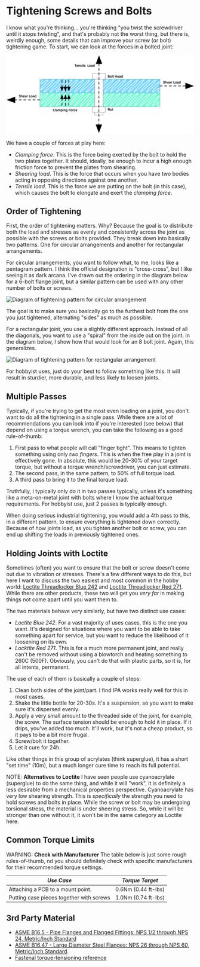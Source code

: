 # Tightening Screws and Bolts

I know what you're thinking... you're thinking "you twist the
screwdriver until it stops twisting", and that's probably not the worst
thing, but there is, weirdly enough, some details that can improve your
screw (or bolt) tightening game. To start, we can look at the forces in
a bolted joint:

![Diagram of forces in a bolted joint](/img/load-forces-diagram.png)

We have a couple of forces at play here:

* _Clamping force_.  This is the force being exerted by the bolt to hold
  the two plates together. It should, ideally, be enough to incur a high
  enough friction force to prevent the plates from shearing.
* _Shearing load_. This is the force that occurs when you have two
  bodies acting in opposing directions against one another.
* _Tensile load_. This is the force we are putting on the bolt (in this
  case), which causes the bolt to elongate and exert the _clamping
  force_. 

## Order of Tightening

First, the order of tightening matters. Why? Because the goal is to
distribute both the load and stresses as evenly and consistently across
the joint as possible with the screws or bolts provided.  They break
down into basically two patterns. One for circular arrangements and
another for rectangular arrangements.

For circular arrangements, you want to follow what, to me, looks like a
pentagram pattern. I think the official designation is "cross-cross",
but I like seeing it as dark arcana. I've drawn out the ordering in the
diagram below for a 6-bolt flange joint, but a similar pattern can be
used with any other number of bolts or screws.

![Diagram of tightening pattern for circular
arrangement](/img/bolt-tightening-pattern-circular.png)

The goal is to make sure you basically go to the furthest bolt from the
one you just tightened, alternating "sides" as much as possible.

For a rectangular joint, you use a slightly different approach. Instead
of all the diagonals, you want to use a "spiral" from the inside out on
the joint. In the diagram below, I show how that would look for an 8
bolt joint. Again, this generalizes.

![Diagram of tightening pattern for rectangular
arrangement](/img/bolt-tightening-pattern-square.png)

For hobbyist uses, just do your best to follow something like this. It
will result in sturdier, more durable, and less likely to loosen joints.


## Multiple Passes

Typically, if you're trying to get the most even loading on a joint, you
don't want to do all the tightening in a single pass. While there are a
lot of recommendations you can look into if you're interested (see
below) that depend on using a torque wrench, you can take the following
as a good rule-of-thumb:

1. First pass to what people will call "finger tight". This means to
   tighten something using only _two fingers_. This is when the free
   play in a joint is effectively gone. In absolute, this would be
   20-30% of your target torque, but without a torque
   wrench/screwdriver, you can just estimate.
2. The second pass, in the same pattern, to 50% of full torque load.
3. A third pass to bring it to the final torque load.

Truthfully, I typically only do it in two passes typically, unless it's
something like a meta-on-metal joint with bolts where I know the actual
torque requirements. For hobbyist use, just 2 passes is typically
enough.

When doing serious industrial tightening, you would add a 4th pass to
this, in a different pattern, to ensure everything is tightened down
correctly. Because of how joints load, as you tighten another bolt or
screw, you can end up shifting the loads in previously tightened ones.

## Holding Joints with Loctite

Sometimes (often) you want to ensure that the bolt or screw doesn't come
out due to vibration or stresses. There's a few different ways to do
this, but here I want to discuss the two easiest and most common in the
hobby world: [Loctite Threadlocker Blue
242](https://www.loctiteproducts.com/en/products/specialty-products/specialty/loctite_threadlockerblue242.html)
and [Loctite Threadlocker Red
271](https://www.loctiteproducts.com/en/products/specialty-products/specialty/loctite_threadlockerred271.html).
While there are other products, these two will get you _very far_ in
making things not come apart until you want them to.

The two materials behave very similarly, but have two distinct use
cases:

* _Loctite Blue 242_. For a vast majority of uses cases, this is the one
  you want. It's designed for situations where you want to be able to
  take something apart for service, but you want to reduce the
  likelihood of it loosening on its own.
* _Locktite Red 271_. This is for a much more permanent joint, and
  really can't be removed without using a blowtorch and heating
  something to 260C (500F). Obviously, you can't do that with plastic
  parts, so it is, for all intents, permanent. 

The use of each of them is basically a couple of steps:

1. Clean both sides of the joint/part. I find IPA works really well for
   this in most cases.
2. Shake the little bottle for 20-30s. It's a suspension, so you want to
   make sure it's dispersed evenly.
3. Apply a very small amount to the threaded side of the joint, for
   example, the screw. The surface tension should be enough to hold it
   in place. If it drips, you've added too much. It'll work, but it's
   not a cheap product, so it pays to be a bit more frugal.
4. Screw/bolt it together.
5. Let it cure for 24h.

Like other things in this group of acrylates (think superglue), it has a
short "set time" (10m), but a much longer cure time to reach its full
potential.

NOTE: **Alternatives to Loctite** I have seen people use cyanoacrylate
(superglue) to do the same thing, and while it will "work", it is
definitely a less desirable from a mechanical properties perspective.
Cyanoacrylate has very low shearing strength. This is _specifically_ the
strength you need to hold screws and bolts in place. While the screw or
bolt may be undergoing torsional stress, the material is under sheering
stress. So, while it will be stronger than one without it, it won't be
in the same category as Loctite here. 

## Common Torque Limits

WARNING: **Check with Manufacturer** The table below is just some rough
rules-of-thumb, nd you should definitely check with specific
manufacturers for their recommended torque settings.

| *Use Case*                               | *Torque Target*     |
| ---------------------------------------- | ------------------- |
| Attaching a PCB to a mount point.        | 0.6Nm (0.44 ft-lbs) |
| Putting case pieces together with screws | 1.0Nm (0.74 ft-lbs) |

## 3rd Party Material

* [ASME B16.5 - Pipe Flanges and Flanged Fittings: NPS 1/2 through NPS
24, Metric/Inch Standard
](https://www.asme.org/codes-standards/find-codes-standards/b16-5-pipe-flanges-flanged-fittings-nps-1-2-nps-24-metric-inch-standard#:~:text=ASME%20has%20been%20defining%20piping,pipe%20flanges%20and%20flanged%20fittings.)
* [ASME B16.47 - Large Diameter Steel Flanges: NPS 26 through NPS 60,
  Metric/Inch
  Standard](https://www.asme.org/codes-standards/find-codes-standards/b16-47-large-diameter-steel-flanges-nps-26-nps-60-metric-inch-standard).
* [Fastenal torque-tensioning reference](https://www.fastenal.com/content/merch_rules/images/fcom/content-library/Torque-Tension%20Reference%20Guide.pdf)